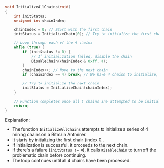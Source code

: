 ```c
void InitializeAllChains(void)
{
    int initStatus;
    unsigned int chainIndex;

    chainIndex = 0; // Start with the first chain
    initStatus = InitializeChain(0); // Try to initialize the first chain

    // Loop through each of the 4 chains
    while (true) {
        if (initStatus != 0) {
            // If initialization failed, disable the chain
            DisableChain(chainIndex & 0xff, 0);
        }
        chainIndex++; // Move to the next chain
        if (chainIndex == 4) break; // We have 4 chains to initialize, then exit the loop

        // Try to initialize the next chain
        initStatus = InitializeChain(chainIndex);
    }

    // Function completes once all 4 chains are attempted to be initialized
    return;
}
```

Explanation:
- The function `InitializeAllChains` attempts to initialize a series of 4 mining chains on a Bitmain Antminer.
- It starts by initializing the first chain (index 0).
- If initialization is successful, it proceeds to the next chain.
- If there's a failure (`initStatus != 0`), it calls `DisableChain` to turn off the problematic chain before continuing.
- The loop continues until all 4 chains have been processed.